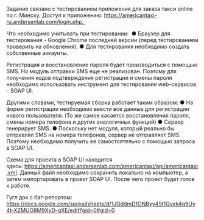

Задание связано с тестированием приложения для заказа такси online по г. Минску. Доступ к приложению: https://americantaxi-ru.andersenlab.com/login.php. 

Что необходимо учитывать при тестировании: 
● Браузер для тестирования - Google Chrome последней версии (перед тестированием проверить на обновления).
● Для тестирования необходимо создать собственные аккаунты.

Регистрация и восстановление пароля будет производиться с помощью SMS. Но модуль отправки SMS еще не реализован. Поэтому для получения кодов подтверждения регистрации и смены пароля необходимо использовать инструмент для тестирования web-сервисов - SOAP UI.


Другими словами, тестируемая сборка работает таким образом:
● На форме регистрации необходимо ввести все данные для регистрации нового пользователя. (То же самое касается восстановления пароля, смены номера телефона и других аналогичных функций)
● Сервер генерирует SMS.
● Поскольку нет модуля, который реально бы отправлял SMS на номера телефонов, сервер не отправляет SMS. Поэтому необходимо получить ее самостоятельно с помощью запроса в SOAP UI.

Схема для проекта в SOAP UI находится здесь: https://americantaxi.andersenlab.com/americantaxi/api/americantaxi.xml. Данный файл необходимо сохранить локально на компьютер, а затем импортировать в проект SOAP UI. После чего проект будет готов к работе.


Гугл док с баг-репортом: https://docs.google.com/spreadsheets/d/1JGddmD1ONByy45t1Qyek4q9Uy4t-XZMUO8M9XyD-qXE/edit?gid=0#gid=0
